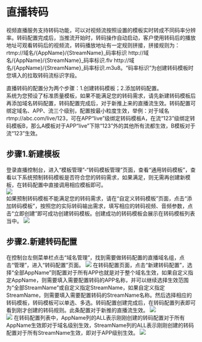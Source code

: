 # 直播转码

视频直播服务支持转码功能，可以对视频流按照设置的模板实时转成不同码率分辨率。转码配置完成后，当推流开始时，转码操作自动启动，客户使用转码后的播放地址可观看转码后的视频流，转码播放地址有一定规则拼接，拼接规则为： rtmp://域名/{AppName}/{StreamName}_码率标识 http://域名/{AppName}/{StreamName}_码率标识.flv http://域名/{AppName}/{StreamName}_码率标识.m3u8。“码率标识”为创建转码模板时您填入的拉取转码流标识字段。  

直播转码的配置分为两个步骤：1.创建转码模板；2.添加转码配置。   
系统为您预设了标准质量模板，如果不能满足您的转码需求，请先新建转码模板后再添加域名转码配置，转码配置完成后，对于新推上来的直播流生效。转码配置可绑定域名、APP、流三个级别，配置按最小粒度生效，举例：对于域名rtmp://abc.com/live/123，可在APP“live”级绑定转码模板A，在流“123”级绑定转码模板B，那么A模板对于APP“live”下除“123”外的其他所有流都生效，B模板对于流“123”生效。

## 步骤1.新建模板

登录直播控制台，进入“模板管理”-“转码模板管理”页面，查看“通用转码模板”，查看以下系统预制转码模板是否符合您的转码需求，如果满足，则无需再创建新模板，在转码配置中直接调用相应模板即可。   
![](https://github.com/jdcloudcom/cn/blob/cn-Video-on-Demand/image/live-video/9%E6%96%B0%E5%BB%BA%E8%BD%AC%E7%A0%81%E6%A8%A1%E6%9D%BF.png)  
如果预制转码模板不能满足您的转码需求，请在“自定义转码模板”页面，点击“添加转码模板”，按照您的实际转码输出需求，填写相应的转码视频、音频参数，点击“立即创建”即可成功创建转码模板。创建成功的转码模板会展示在转码模板列表当中。 
![](https://github.com/jdcloudcom/cn/blob/cn-Video-on-Demand/image/live-video/10%E6%96%B0%E5%BB%BA%E8%BD%AC%E7%A0%81%E6%A8%A1%E6%9D%BF.png) 

## 步骤2.新建转码配置  

在控制台左侧菜单栏点击“域名管理”，找到需要做转码配置的直播域名组，点击“管理”，进入“转码配置”页面。
![](https://github.com/jdcloudcom/cn/blob/cn-Video-on-Demand/image/live-video/12%E6%96%B0%E5%BB%BA%E8%BD%AC%E7%A0%81%E9%85%8D%E7%BD%AE.png)
在转码配置页面，点击“新建转码配置”，选择“全部AppName”则配置对于所有APP也就是对于整个域名生效，如果自定义指定AppName，则需要填入需要配置转码的APP名称，并可以继续选择生效范围为“全部StreamName”或自定义指定StreamName，如果自定义指定StreamName，则需要填入需要配置转码的StreamName名称。然后选择相应的转码模板，转码模板可以单选、多选。转码配置创建完成后，在转码配置列表即可看到刚才创建的转码规则。此条配置对于新推的直播流生效。
![](https://github.com/jdcloudcom/cn/blob/cn-Video-on-Demand/image/live-video/13%E6%96%B0%E5%BB%BA%E8%BD%AC%E7%A0%81%E9%85%8D%E7%BD%AE.png)  
![](https://github.com/jdcloudcom/cn/blob/cn-Video-on-Demand/image/live-video/14%E6%96%B0%E5%BB%BA%E8%BD%AC%E7%A0%81%E9%85%8D%E7%BD%AE.png) 
在转码配置列表中，AppName列的ALL表示刚刚创建的转码配置对于所有AppName生效即对于域名级别生效，StreamName列的ALL表示刚刚创建的转码配置对于所有StreamName生效，即对于APP级别生效。
![](https://github.com/jdcloudcom/cn/blob/cn-Video-on-Demand/image/live-video/15%E6%96%B0%E5%BB%BA%E8%BD%AC%E7%A0%81%E9%85%8D%E7%BD%AE.png) 

